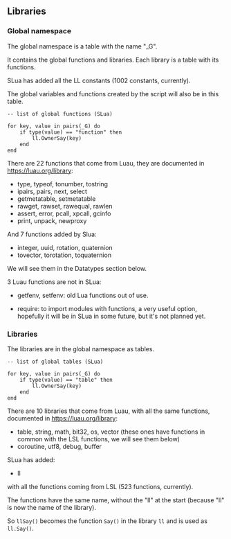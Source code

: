 ## Libraries

### Global namespace

The global namespace is a table with the name "_G".

It contains the global functions and libraries. Each library is a table with its functions.

SLua has added all the LL constants (1002 constants, currently).

The global variables and functions created by the script will also be in this table.

<pre class="language-slua line-numbers"><code class="language-slua">-- list of global functions (SLua)

for key, value in pairs(_G) do
    if type(value) == "function" then
        ll.OwnerSay(key)
    end
end</code></pre>

There are 22 functions that come from Luau, they are documented in https://luau.org/library:

* type, typeof, tonumber, tostring
* ipairs, pairs, next, select
* getmetatable, setmetatable
* rawget, rawset, rawequal, rawlen
* assert, error, pcall, xpcall, gcinfo
* print, unpack, newproxy


And 7 functions added by Slua:

* integer, uuid, rotation, quaternion
* tovector, torotation, toquaternion

We will see them in the Datatypes section below.


3 Luau functions are not in SLua:

* getfenv, setfenv: old Lua functions out of use.

* require: to import modules with functions, a very useful option, hopefully it will be in SLua in some future, but it's not planned yet.


### Libraries

The libraries are in the global namespace as tables.

<pre class="language-slua line-numbers"><code class="language-slua">-- list of global tables (SLua)

for key, value in pairs(_G) do
    if type(value) == "table" then
        ll.OwnerSay(key)
    end
end</code></pre>

There are 10 libraries that come from Luau, with all the same functions, documented in https://luau.org/library:

* table, string, math, bit32, os, vector (these ones have functions in common with the LSL functions, we will see them below)
* coroutine, utf8, debug, buffer


SLua has added:

* ll

with all the functions coming from LSL (523 functions, currently).

The functions have the same name, without the "ll" at the start (because "ll" is now the name of the library).

So <code class="language-lsl">llSay()</code> becomes the function <code class="language-slua">Say()</code> in the library <code class="language-slua">ll</code> and is used as <code class="language-slua">ll.Say()</code>.
